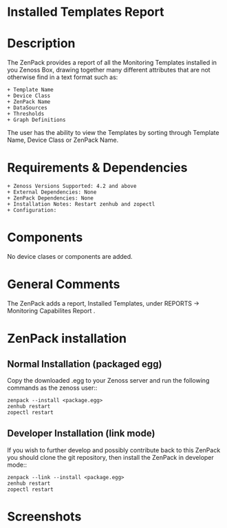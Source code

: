 # Installed Templates Report


Description
===========

The ZenPack provides a report of all the Monitoring Templates installed in you Zenoss Box, drawing together many different attributes that are not otherwise find in a text format such as:

    + Template Name
    + Device Class
    + ZenPack Name
    + DataSources
    + Thresholds
    + Graph Definitions

The user has the ability to view the Templates by sorting through Template Name, Device Class or ZenPack Name.


Requirements & Dependencies
===========================

    + Zenoss Versions Supported: 4.2 and above
    + External Dependencies: None
    + ZenPack Dependencies: None
    + Installation Notes: Restart zenhub and zopectl
    + Configuration:

Components
==========

No device clases or components are added.


General Comments
================

The ZenPack adds a report, Installed Templates, under REPORTS -> Monitoring Capabilites Report .


ZenPack installation
======================

Normal Installation (packaged egg)
----------------------------------
Copy the downloaded .egg to your Zenoss server and run the following commands as the zenoss
user::

    zenpack --install <package.egg>
    zenhub restart
    zopectl restart


Developer Installation (link mode)
----------------------------------
If you wish to further develop and possibly contribute back to this
ZenPack you should clone the git repository, then install the ZenPack in
developer mode::

    zenpack --link --install <package.egg>
    zenhub restart
    zopectl restart



Screenshots
===========
